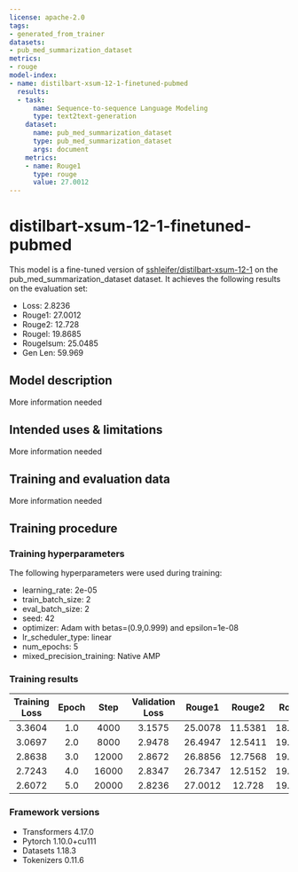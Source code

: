 ```yaml
---
license: apache-2.0
tags:
- generated_from_trainer
datasets:
- pub_med_summarization_dataset
metrics:
- rouge
model-index:
- name: distilbart-xsum-12-1-finetuned-pubmed
  results:
  - task:
      name: Sequence-to-sequence Language Modeling
      type: text2text-generation
    dataset:
      name: pub_med_summarization_dataset
      type: pub_med_summarization_dataset
      args: document
    metrics:
    - name: Rouge1
      type: rouge
      value: 27.0012
---
```


<!-- This model card has been generated automatically according to the information the Trainer had access to. You
should probably proofread and complete it, then remove this comment. -->

# distilbart-xsum-12-1-finetuned-pubmed

This model is a fine-tuned version of [sshleifer/distilbart-xsum-12-1](https://huggingface.co/sshleifer/distilbart-xsum-12-1) on the pub_med_summarization_dataset dataset.
It achieves the following results on the evaluation set:
- Loss: 2.8236
- Rouge1: 27.0012
- Rouge2: 12.728
- Rougel: 19.8685
- Rougelsum: 25.0485
- Gen Len: 59.969

## Model description

More information needed

## Intended uses & limitations

More information needed

## Training and evaluation data

More information needed

## Training procedure

### Training hyperparameters

The following hyperparameters were used during training:
- learning_rate: 2e-05
- train_batch_size: 2
- eval_batch_size: 2
- seed: 42
- optimizer: Adam with betas=(0.9,0.999) and epsilon=1e-08
- lr_scheduler_type: linear
- num_epochs: 5
- mixed_precision_training: Native AMP

### Training results

| Training Loss | Epoch | Step  | Validation Loss | Rouge1  | Rouge2  | Rougel  | Rougelsum | Gen Len |
|:-------------:|:-----:|:-----:|:---------------:|:-------:|:-------:|:-------:|:---------:|:-------:|
| 3.3604        | 1.0   | 4000  | 3.1575          | 25.0078 | 11.5381 | 18.4246 | 23.1605   | 54.8935 |
| 3.0697        | 2.0   | 8000  | 2.9478          | 26.4947 | 12.5411 | 19.4328 | 24.6123   | 57.948  |
| 2.8638        | 3.0   | 12000 | 2.8672          | 26.8856 | 12.7568 | 19.8949 | 24.8745   | 59.6245 |
| 2.7243        | 4.0   | 16000 | 2.8347          | 26.7347 | 12.5152 | 19.6516 | 24.7756   | 60.439  |
| 2.6072        | 5.0   | 20000 | 2.8236          | 27.0012 | 12.728  | 19.8685 | 25.0485   | 59.969  |


### Framework versions

- Transformers 4.17.0
- Pytorch 1.10.0+cu111
- Datasets 1.18.3
- Tokenizers 0.11.6
